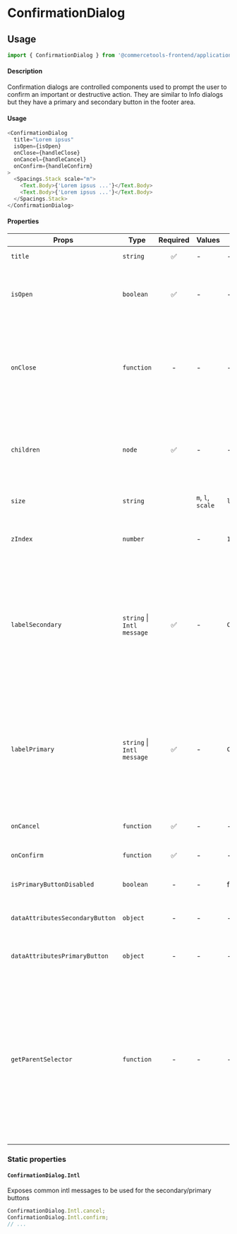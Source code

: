 # ConfirmationDialog

## Usage

```js
import { ConfirmationDialog } from '@commercetools-frontend/application-components';
```

#### Description

Confirmation dialogs are controlled components used to prompt the user to confirm an important or destructive action. They are similar to Info dialogs but they have a primary and secondary button in the footer area.

#### Usage

```js
<ConfirmationDialog
  title="Lorem ipsus"
  isOpen={isOpen}
  onClose={handleClose}
  onCancel={handleCancel}
  onConfirm={handleConfirm}
>
  <Spacings.Stack scale="m">
    <Text.Body>{'Lorem ipsus ...'}</Text.Body>
    <Text.Body>{'Lorem ipsus ...'}</Text.Body>
  </Spacings.Stack>
</ConfirmationDialog>
```

#### Properties

| Props                           | Type                       | Required | Values            | Default                           | Description                                                                                                                                                                                                                                                                                                 |
| ------------------------------- | -------------------------- | :------: | ----------------- | --------------------------------- | ----------------------------------------------------------------------------------------------------------------------------------------------------------------------------------------------------------------------------------------------------------------------------------------------------------- |
| `title`                         | `string`                   |    ✅    | -                 | -                                 | The title of the Info Dialog                                                                                                                                                                                                                                                                                |
| `isOpen`                        | `boolean`                  |    ✅    | -                 | -                                 | Indicates whether the dialog is open or closed. The parent component needs to manage this state                                                                                                                                                                                                             |
| `onClose`                       | `function`                 |    -     | -                 | -                                 | Called when the dialog closes (click on overlay, click on close button, press ESC). If the function is not provided, the modal cannot be closed by any of the listed options.                                                                                                                               |
| `children`                      | `node`                     |    ✅    | -                 | -                                 | Content rendered within the dialog. If the content is long in height (depending on the screen size) a scrollbar will appear                                                                                                                                                                                 |
| `size`                          | `string`                   |          | `m`, `l`, `scale` | `l`                               | Horizontal width limit of the dialog card                                                                                                                                                                                                                                                                   |
| `zIndex`                        | `number`                   |          | -                 | `1000`                            | The `z-index` value to be applied to the overlay container (useful if you have stacking modals)                                                                                                                                                                                                             |
| `labelSecondary`                | `string` \| `Intl message` |    ✅    | -                 | `ConfirmationDialog.Intl.cancel`  | The label for the secondary button as a string, or as an intl-like message (`{ id, defaultMessage }`). The `ConfirmationDialog` exposes a static object `Intl` containing some common intl messages that are already translated                                                                             |
| `labelPrimary`                  | `string` \| `Intl message` |    ✅    | -                 | `ConfirmationDialog.Intl.confirm` | The label for the primary button as a string, or as an intl-like message (`{ id, defaultMessage }`). The `ConfirmationDialog` exposes a static object `Intl` containing some common intl messages that are already translated                                                                               |
| `onCancel`                      | `function`                 |    ✅    | -                 | -                                 | Called when the secondary button is clicked                                                                                                                                                                                                                                                                 |
| `onConfirm`                     | `function`                 |    ✅    | -                 | -                                 | Called when the primary button is clicked                                                                                                                                                                                                                                                                   |
| `isPrimaryButtonDisabled`       | `boolean`                  |    -     | -                 | false                             | Indicates whether primary button is disabled or not                                                                                                                                                                                                                                                         |
| `dataAttributesSecondaryButton` | `object`                   |    -     | -                 | -                                 | Use this prop to pass `data-` attributes to the secondary button                                                                                                                                                                                                                                            |
| `dataAttributesPrimaryButton`   | `object`                   |    -     | -                 | -                                 | Use this prop to pass `data-` attributes to the primary button                                                                                                                                                                                                                                              |
| `getParentSelector`             | `function`                 |    -     | -                 | -                                 | The function should return an HTML element that will be used as the parent container to hold the modal DOM tree. If no function is provided, it's expected that an HTML element with the `id="parent-container"` is present in the DOM. In `NODE_ENV=test` environment, the default HTML element is `body`. |

### Static properties

#### `ConfirmationDialog.Intl`

Exposes common intl messages to be used for the secondary/primary buttons

```js
ConfirmationDialog.Intl.cancel;
ConfirmationDialog.Intl.confirm;
// ...
```
